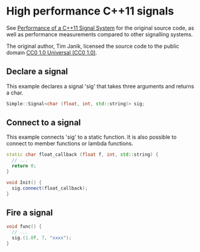 # High performance C++11 signals
See [Performance of a C++11 Signal System](http://www.testbit.eu/2013/cpp11-signal-system-performance/) for
the original source code, as well as performance measurements compared to other signalling systems.

The original author, Tim Janik, licensed the source code to the public domain [CC0 1.0 Universal (CC0 1.0)](http://creativecommons.org/publicdomain/zero/1.0/).
## Declare a signal
This example declares a signal 'sig' that takes three arguments and returns a char.
```c++
Simple::Signal<char (float, int, std::string)> sig;
```
## Connect to a signal
This example connects 'sig' to a static function.
It is also possible to connect to member functions or lambda functions.
```c++
static char float_callback (float f, int, std::string) {
  // ...
  return 0;
}

void Init() {
  sig.connect(float_callback);
}
```
## Fire a signal
```c++
void func() {
  // ...
  sig.(1.0f, 7, "xxxx");
}
```
